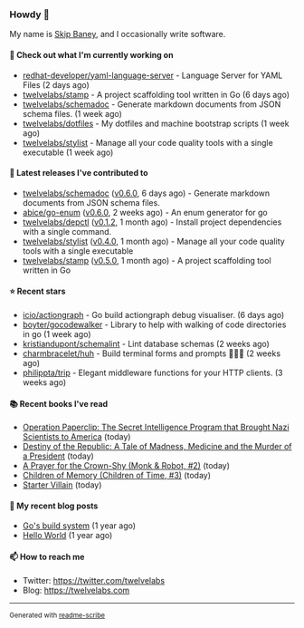 ### Howdy 👋

My name is [Skip Baney](https://twelvelabs.com), and I occasionally write software.

#### 👷 Check out what I'm currently working on

- [redhat-developer/yaml-language-server](https://github.com/redhat-developer/yaml-language-server) - Language Server for YAML Files (2 days ago)
- [twelvelabs/stamp](https://github.com/twelvelabs/stamp) - A project scaffolding tool written in Go (6 days ago)
- [twelvelabs/schemadoc](https://github.com/twelvelabs/schemadoc) - Generate markdown documents from JSON schema files. (1 week ago)
- [twelvelabs/dotfiles](https://github.com/twelvelabs/dotfiles) - My dotfiles and machine bootstrap scripts  (1 week ago)
- [twelvelabs/stylist](https://github.com/twelvelabs/stylist) - Manage all your code quality tools with a single executable (1 week ago)

#### 🔭 Latest releases I've contributed to

- [twelvelabs/schemadoc](https://github.com/twelvelabs/schemadoc) ([v0.6.0](https://github.com/twelvelabs/schemadoc/releases/tag/v0.6.0), 6 days ago) - Generate markdown documents from JSON schema files.
- [abice/go-enum](https://github.com/abice/go-enum) ([v0.6.0](https://github.com/abice/go-enum/releases/tag/v0.6.0), 2 weeks ago) - An enum generator for go
- [twelvelabs/depctl](https://github.com/twelvelabs/depctl) ([v0.1.2](https://github.com/twelvelabs/depctl/releases/tag/v0.1.2), 1 month ago) - Install project dependencies with a single command.
- [twelvelabs/stylist](https://github.com/twelvelabs/stylist) ([v0.4.0](https://github.com/twelvelabs/stylist/releases/tag/v0.4.0), 1 month ago) - Manage all your code quality tools with a single executable
- [twelvelabs/stamp](https://github.com/twelvelabs/stamp) ([v0.5.0](https://github.com/twelvelabs/stamp/releases/tag/v0.5.0), 1 month ago) - A project scaffolding tool written in Go

#### ⭐ Recent stars

- [icio/actiongraph](https://github.com/icio/actiongraph) - Go build actiongraph debug visualiser. (6 days ago)
- [boyter/gocodewalker](https://github.com/boyter/gocodewalker) - Library to help with walking of code directories in go (1 week ago)
- [kristiandupont/schemalint](https://github.com/kristiandupont/schemalint) - Lint database schemas (2 weeks ago)
- [charmbracelet/huh](https://github.com/charmbracelet/huh) - Build terminal forms and prompts 🤷🏻‍♀️ (2 weeks ago)
- [philippta/trip](https://github.com/philippta/trip) - Elegant middleware functions for your HTTP clients. (3 weeks ago)

#### 📚 Recent books I've read

- [Operation Paperclip: The Secret Intelligence Program that Brought Nazi Scientists to America](https://www.goodreads.com/review/show/6141377830?utm_medium=api&amp;utm_source=rss) (today)
- [Destiny of the Republic: A Tale of Madness, Medicine and the Murder of a President](https://www.goodreads.com/review/show/6141360969?utm_medium=api&amp;utm_source=rss) (today)
- [A Prayer for the Crown-Shy (Monk &amp; Robot, #2)](https://www.goodreads.com/review/show/3955984419?utm_medium=api&amp;utm_source=rss) (today)
- [Children of Memory (Children of Time, #3)](https://www.goodreads.com/review/show/4809055363?utm_medium=api&amp;utm_source=rss) (today)
- [Starter Villain](https://www.goodreads.com/review/show/5308347355?utm_medium=api&amp;utm_source=rss) (today)

#### 📜 My recent blog posts

- [Go&#39;s build system](https://twelvelabs.com/2023/01/02/go-build-system/) (1 year ago)
- [Hello World](https://twelvelabs.com/2022/11/20/hello-world/) (1 year ago)

#### 📫 How to reach me

- Twitter: <https://twitter.com/twelvelabs>
- Blog: <https://twelvelabs.com>

---

<sup>Generated with [readme-scribe](https://github.com/muesli/readme-scribe)</sup>
